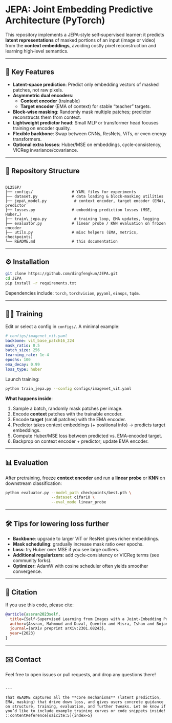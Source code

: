 
# JEPA: Joint Embedding Predictive Architecture (PyTorch)

This repository implements a JEPA‑style self‑supervised learner: it predicts **latent representations** of masked portions of an input (image or video) from the **context embeddings**, avoiding costly pixel reconstruction and learning high‑level semantics.

---

## 🚀 Key Features

- **Latent‑space prediction**: Predict only embedding vectors of masked patches, not raw pixels.  
- **Asymmetric dual encoders**:  
  - **Context encoder** (trainable)  
  - **Target encoder** (EMA of context) for stable “teacher” targets.  
- **Block‑wise masking**: Randomly mask multiple patches; predictor reconstructs them from context.  
- **Lightweight predictor head**: Small MLP or transformer head focuses training on encoder quality.  
- **Flexible backbone**: Swap between CNNs, ResNets, ViTs, or even energy transformers.  
- **Optional extra losses**: Huber/MSE on embeddings, cycle‑consistency, VICReg invariance/covariance.

---

## 📁 Repository Structure

```

DL25SP/
├── configs/                 # YAML files for experiments
├── dataset.py               # data loading & block‑masking utilities
├── jepa\_model.py            # context encoder, target encoder (EMA), predictor
├── losses.py                # embedding prediction losses (MSE, Huber…)
├── train\_jepa.py            # training loop, EMA updates, logging
├── evaluator.py             # linear probe / KNN evaluation on frozen encoder
├── utils.py                 # misc helpers (EMA, metrics, checkpoints)
└── README.md                # this documentation

````

---

## ⚙️ Installation

```bash
git clone https://github.com/dingfengkun/JEPA.git
cd JEPA
pip install -r requirements.txt
````

Dependencies include: `torch`, `torchvision`, `pyyaml`, `einops`, `tqdm`.

---

## 🏋️‍♂️ Training

Edit or select a config in `configs/`. A minimal example:

```yaml
# configs/imagenet_vit.yaml
backbone: vit_base_patch16_224
mask_ratio: 0.5
batch_size: 256
learning_rate: 1e-4
epochs: 100
ema_decay: 0.99
loss_type: huber
```

Launch training:

```bash
python train_jepa.py --config configs/imagenet_vit.yaml
```

**What happens inside**:

1. Sample a batch, randomly mask patches per image.
2. Encode **context** patches with the trainable encoder.
3. Encode **target** (small patches) with the EMA encoder.
4. Predictor takes context embeddings (+ positional info) → predicts target embeddings.
5. Compute Huber/MSE loss between predicted vs. EMA‑encoded target.
6. Backprop on context encoder + predictor; update EMA encoder.

---

## 📊 Evaluation

After pretraining, freeze **context encoder** and run a **linear probe** or **KNN** on downstream classification:

```bash
python evaluator.py --model_path checkpoints/best.pth \
                    --dataset cifar10 \
                    --eval_mode linear_probe
```

---

## 🛠️ Tips for lowering loss further

* **Backbone**: upgrade to larger ViT or ResNet gives richer embeddings.
* **Mask scheduling**: gradually increase mask ratio over epochs.
* **Loss**: try Huber over MSE if you see large outliers.
* **Additional regularizers**: add cycle‑consistency or VICReg terms (see community forks).
* **Optimizer**: AdamW with cosine scheduler often yields smoother convergence.

---

## 🔖 Citation

If you use this code, please cite:

```bibtex
@article{assran2023self,
  title={Self‑Supervised Learning from Images with a Joint‑Embedding Predictive Architecture},
  author={Assran, Mahmoud and Duval, Quentin and Misra, Ishan and Bojanowski, Piotr and Vincent, Pascal and Rabbat, Michael and LeCun, Yann and Ballas, Nicolas},
  journal={arXiv preprint arXiv:2301.08243},
  year={2023}
}
```

---

## ✉️ Contact

Feel free to open issues or pull requests, and drop any questions there!

```

---

That README captures all the **core mechanisms** (latent prediction, EMA, masking) that drive down loss, and gives users concrete guidance on structure, training, evaluation, and further tweaks. Let me know if you’d like to include example training curves or code snippets inside!
::contentReference[oaicite:5]{index=5}
```

[1]: https://github.com/facebookresearch/ijepa?utm_source=chatgpt.com "facebookresearch/ijepa: Official codebase for I-JEPA, the ... - GitHub"
[2]: https://github.com/gaasher/I-JEPA?utm_source=chatgpt.com "gaasher/I-JEPA - GitHub"
[3]: https://github.com/LumenPallidium/jepa?utm_source=chatgpt.com "Experiments in Joint Embedding Predictive Architectures (JEPAs)."
